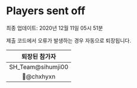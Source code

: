 # Players sent off
최종 업데이트: 2020년 12월 11일 05시 51분


제출 코드에서 오류가 발생하는 경우 자동으로 퇴장됩니다.


| 퇴장된 참가자 |
|:---:|
| SH_Team@sihumji00 |
| 👑@chxhyxn |